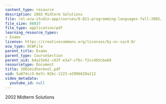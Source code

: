```yaml
---
content_type: resource
description: 2002 Midterm Solutions
file: /ol-ocw-studio-app/courses/6-821-programming-languages-fall-2002/5a074cc56e7c92bc1223e2996620a112_2002midtermsol.pdf
file_size: 86037
file_type: application/pdf
learning_resource_types:
- Exams
license: https://creativecommons.org/licenses/by-nc-sa/4.0/
ocw_type: OCWFile
parent_title: Exams
parent_type: CourseSection
parent_uid: 6da23e62-c83f-e3a7-cfbc-f2cc465cbe68
resourcetype: Document
title: 2002midtermsol.pdf
uid: 5a074cc5-6e7c-92bc-1223-e2996620a112
video_metadata:
  youtube_id: null
---
```

2002 Midterm Solutions